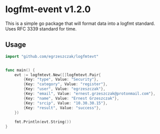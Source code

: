 # logfmt-event v1.2.0

This is a simple go package that will format data into a logfmt standard. Uses RFC 3339 standard for time.

## Usage

```go
import "github.com/egrzeszczak/logfmtevt"


func main() {
    evt := logfmtevt.New([]logfmtevt.Pair{
        {Key: "type", Value: "Security"},
        {Key: "category", Value: "register"},
        {Key: "user", Value: "egrzeszczak"},
        {Key: "email", Value: "ernest.grzeszczak@protonmail.com"},
        {Key: "name", Value: "Ernest Grzeszczak"},
        {Key: "srcip", Value: "10.30.30.15"},
        {Key: "result", Value: "success"},
    })
    
    fmt.Println(evt.String())
}
```

